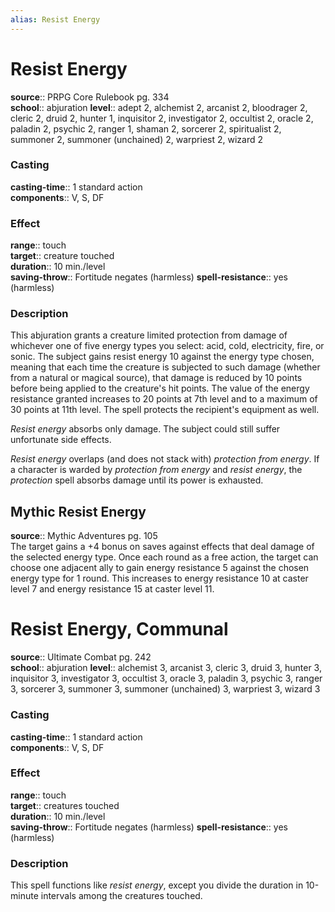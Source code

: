 ```yaml
---
alias: Resist Energy
---
```


# Resist Energy 

**source**:: PRPG Core Rulebook pg. 334  
**school**:: abjuration
**level**:: adept 2, alchemist 2, arcanist 2, bloodrager 2, cleric 2, druid 2, hunter 1, inquisitor 2, investigator 2, occultist 2, oracle 2, paladin 2, psychic 2, ranger 1, shaman 2, sorcerer 2, spiritualist 2, summoner 2, summoner (unchained) 2, warpriest 2, wizard 2

### Casting 

**casting-time**:: 1 standard action  
**components**:: V, S, DF

### Effect 

**range**:: touch  
**target**:: creature touched  
**duration**:: 10 min./level  
**saving-throw**:: Fortitude negates (harmless)
**spell-resistance**:: yes (harmless)

### Description 

This abjuration grants a creature limited protection from damage of whichever one of five energy types you select: acid, cold, electricity, fire, or sonic. The subject gains resist energy 10 against the energy type chosen, meaning that each time the creature is subjected to such damage (whether from a natural or magical source), that damage is reduced by 10 points before being applied to the creature's hit points. The value of the energy resistance granted increases to 20 points at 7th level and to a maximum of 30 points at 11th level. The spell protects the recipient's equipment as well.  
  
*Resist energy* absorbs only damage. The subject could still suffer unfortunate side effects.  
  
*Resist energy* overlaps (and does not stack with) *protection from energy*. If a character is warded by *protection from energy* and *resist energy*, the *protection* spell absorbs damage until its power is exhausted.

## Mythic Resist Energy 

**source**:: Mythic Adventures pg. 105  
The target gains a +4 bonus on saves against effects that deal damage of the selected energy type. Once each round as a free action, the target can choose one adjacent ally to gain energy resistance 5 against the chosen energy type for 1 round. This increases to energy resistance 10 at caster level 7 and energy resistance 15 at caster level 11.

# Resist Energy, Communal 

**source**:: Ultimate Combat pg. 242  
**school**:: abjuration
**level**:: alchemist 3, arcanist 3, cleric 3, druid 3, hunter 3, inquisitor 3, investigator 3, occultist 3, oracle 3, paladin 3, psychic 3, ranger 3, sorcerer 3, summoner 3, summoner (unchained) 3, warpriest 3, wizard 3

### Casting 

**casting-time**:: 1 standard action  
**components**:: V, S, DF

### Effect 

**range**:: touch  
**target**:: creatures touched  
**duration**:: 10 min./level  
**saving-throw**:: Fortitude negates (harmless)
**spell-resistance**:: yes (harmless)

### Description 

This spell functions like *resist energy*, except you divide the duration in 10-minute intervals among the creatures touched.
